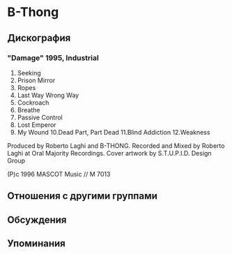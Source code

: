 # B-Thong



## Дискография

### "Damage" 1995, Industrial

1.  Seeking
2.  Prison Mirror
3.  Ropes
4.  Last Way Wrong Way
5.  Cockroach
6.  Breathe
7.  Passive Control
8.  Lost Emperor
9.  My Wound
10.Dead Part, Part Dead
11.Blind Addiction
12.Weakness

Produced by Roberto Laghi and B-THONG.
Recorded and Mixed by Roberto Laghi at Oral Majority Recordings.
Cover artwork by S.T.U.P.I.D. Design Group

(P)c 1996 MASCOT Music // M 7013


## Отношения с другими группами


## Обсуждения


## Упоминания

